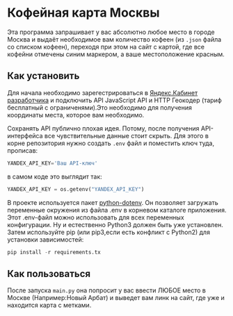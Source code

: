 # Кофейная карта Москвы
Эта программа запрашивает у вас абсолютно любое место в городе Москва и выдаёт необходимое вам количество кофеен (из ```.json``` файла со списком кофеен), переходя при этом на сайт с картой, где все кофейни отмечены синим маркером, а ваше местоположение красным.

## Как установить
Для начала необходимо зарегестрироваться в [Яндекс.Кабинет разработчика](https://developer.tech.yandex.ru/services/) и подключить API JavaScript API и HTTP Геокодер (тариф бесплатный с ограниченями).Это необходимо для получения координаты места, которое вам необходимо. 

Сохранять API публично плохая идея. Потому, после получения API-интерфейса все чувствительные данные стоит скрыть. Для этого в корне репозитория нужно создать ```.env``` файл и поместить ключ туда, прописав:
```python
YANDEX_API_KEY='Ваш API-ключ'
```
в самом коде это выглядит так:
```python
YANDEX_API_KEY = os.getenv("YANDEX_API_KEY")
```
В проекте используется пакет [python-dotenv](https://github.com/theskumar/python-dotenv). Он позволяет загружать переменные окружения из файла .env в корневом каталоге приложения.
Этот .env-файл можно использовать для всех переменных конфигурации.
Ну и естественно Python3 должен быть уже установлен. Затем используйте pip (или pip3,если есть конфликт с Python2) для установки зависимостей:
```python
pip install -r requirements.tx
```
## Как пользоваться 
После запуска ```main.py``` она попросит у вас ввести ЛЮБОЕ место в Москве (Например:Новый Арбат) и выведет вам линк на сайт, где уже и находится карта c метками.



 
